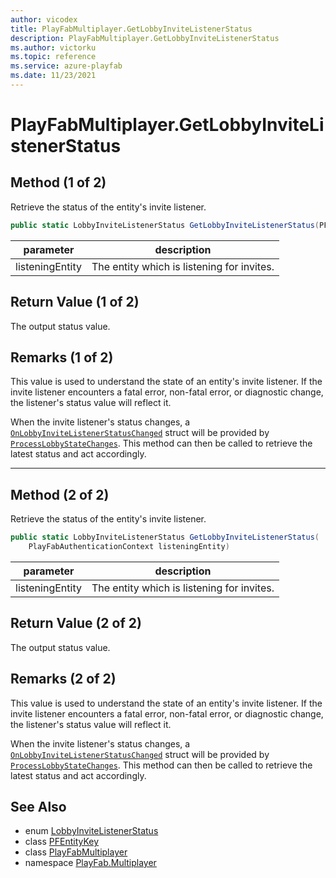 ```yaml
---
author: vicodex
title: PlayFabMultiplayer.GetLobbyInviteListenerStatus
description: PlayFabMultiplayer.GetLobbyInviteListenerStatus
ms.author: victorku
ms.topic: reference
ms.service: azure-playfab
ms.date: 11/23/2021
---
```


# PlayFabMultiplayer.GetLobbyInviteListenerStatus

## Method (1 of 2)

Retrieve the status of the entity's invite listener.

```csharp
public static LobbyInviteListenerStatus GetLobbyInviteListenerStatus(PFEntityKey listeningEntity)
```

| parameter | description |
| --- | --- |
| listeningEntity | The entity which is listening for invites. |

## Return Value (1 of 2)

The output status value.

## Remarks (1 of 2)

This value is used to understand the state of an entity's invite listener. If the invite listener encounters a fatal error, non-fatal error, or diagnostic change, the listener's status value will reflect it.

When the invite listener's status changes, a [`OnLobbyInviteListenerStatusChanged`](./OnLobbyInviteListenerStatusChanged.md) struct will be provided by [`ProcessLobbyStateChanges`](./ProcessLobbyStateChanges.md). This method can then be called to retrieve the latest status and act accordingly.

---

## Method (2 of 2)

Retrieve the status of the entity's invite listener.

```csharp
public static LobbyInviteListenerStatus GetLobbyInviteListenerStatus(
    PlayFabAuthenticationContext listeningEntity)
```

| parameter | description |
| --- | --- |
| listeningEntity | The entity which is listening for invites. |

## Return Value (2 of 2)

The output status value.

## Remarks (2 of 2)

This value is used to understand the state of an entity's invite listener. If the invite listener encounters a fatal error, non-fatal error, or diagnostic change, the listener's status value will reflect it.

When the invite listener's status changes, a [`OnLobbyInviteListenerStatusChanged`](./OnLobbyInviteListenerStatusChanged.md) struct will be provided by [`ProcessLobbyStateChanges`](./ProcessLobbyStateChanges.md). This method can then be called to retrieve the latest status and act accordingly.

## See Also

* enum [LobbyInviteListenerStatus](../LobbyInviteListenerStatus.md)
* class [PFEntityKey](../PFEntityKey.md)
* class [PlayFabMultiplayer](../PlayFabMultiplayer.md)
* namespace [PlayFab.Multiplayer](../../PlayFabMultiplayerSDK.md)

